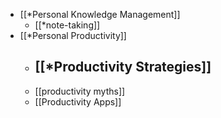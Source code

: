 - [[*Personal Knowledge Management]]
    - [[*note-taking]]
- [[*Personal Productivity]] 
    - [[*Productivity Strategies]]
        - 
    - [[productivity myths]]
    - [[Productivity Apps]]
